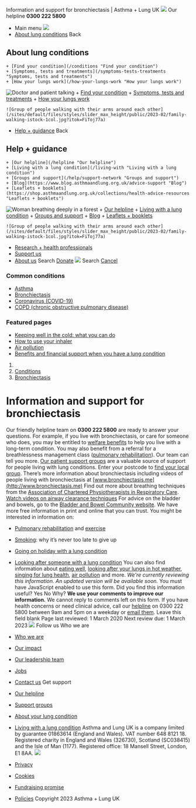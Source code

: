 
Information and support for bronchiectasis | Asthma + Lung UK
 [![](/themes/custom/asthma-lung-uk/images/aluk-logo.png)](/ "Homepage")
 Our helpline **0300 222 5800**
* Main menu
![](/wingsuit/asthma-lung-uk/images/aluk-logo.png)
* [About lung conditions](#about "About lung conditions")
 Back
 
## About lung conditions
	+ [Find your condition](/conditions "Find your condition")
	+ [Symptoms, tests and treatments](/symptoms-tests-treatments "Symptoms, tests and treatments")
	+ [How your lungs work](/how-your-lungs-work "How your lungs work")
![Doctor and patient talking](/sites/default/files/styles/slider_max_height/public/2023-02/119589.jpg?itok=IfMKqhqJ)
	+ [Find your condition](/conditions)
	+ [Symptoms, tests and treatments](/symptoms-tests-treatments)
	+ [How your lungs work](/how-your-lungs-work)
	
	
	![Group of people walking with their arms around each other](/sites/default/files/styles/slider_max_height/public/2023-02/family-walking-istock-1col.jpg?itok=FiToj77a)
* [Help + guidance](#get-support "Help + guidance")
 Back
 
## Help + guidance
	+ [Our helpline](/helpline "Our helpline")
	+ [Living with a lung condition](/living-with "Living with a lung condition")
	+ [Groups and support](/help/support-network "Groups and support")
	+ [Blog](https://www.blog.asthmaandlung.org.uk/advice-support "Blog")
	+ [Leaflets + booklets](https://shop.asthmaandlung.org.uk/collections/health-advice-resources "Leaflets + booklets")
![Woman breathing deeply in a forest](/sites/default/files/styles/slider_max_height/public/2023-02/A%2BLUK%20Generic73.jpg?itok=IY-jWei3)
	+ [Our helpline](/helpline)
	+ [Living with a lung condition](/living-with)
	+ [Groups and support](/help/support-network)
	+ [Blog](https://www.blog.asthmaandlung.org.uk/advice-support)
	+ [Leaflets + booklets](https://shop.asthmaandlung.org.uk/collections/health-advice-resources "Leaflets and booklets about lung conditions")
	
	
	![Group of people walking with their arms around each other](/sites/default/files/styles/slider_max_height/public/2023-02/family-walking-istock-1col.jpg?itok=FiToj77a)
* [Research + health professionals](/research-health-professionals "Research + health professionals")
* [Support us](/support-us "Support us")
* [About us](/about-us "About us")
Search
[Donate](https://action.asthmaandlung.org.uk/page/99720/donate/1?ea_tracking_id=General_WebsiteALUK_Header_Regular "Donate") 
 [![](/themes/custom/asthma-lung-uk/images/aluk-logo.png)](/ "Homepage")
Search
[Cancel](#)
### Common conditions
* [Asthma](/conditions/asthma)
* [Bronchiectasis](/conditions/bronchiectasis)
* [Coronavirus (COVID-19)](/conditions/coronavirus)
* [COPD (chronic obstructive pulmonary disease)](/conditions/copd-chronic-obstructive-pulmonary-disease)
### Featured pages
* [Keeping well in the cold: what you can do](/living-with/cold-weather)
* [How to use your inhaler](/living-with/inhaler-videos)
* [Air pollution](/living-with/air-pollution)
* [Benefits and financial support when you have a lung condition](/living-with/benefits)
1. 
3. [Conditions](/conditions)
5. [Bronchiectasis](/conditions/bronchiectasis)
# Information and support for bronchiectasis
Our friendly helpline team on **0300 222 5800** are ready to answer your questions. For example, if you live with bronchiectasis, or care for someone who does, you may be entitled to [welfare benefits](https://www.blf.org.uk/support-for-you/welfare-benefits) to help you live with a long-term condition. You may also benefit from a referral for a breathlessness management class ([pulmonary rehabilitation](https://www.blf.org.uk/support-for-you/keep-active/pulmonary-rehabilitation)). Our team can tell you more.
[Our patient support groups](https://www.blf.org.uk/support-for-you/breathe-easy) are a valuable source of support for people living with lung conditions. Enter your postcode to [find your local group](http://www.blf.org.uk/support-in-your-area).
There’s more information about bronchiectasis including videos of people living with bronchiectasis at [www.bronchiectasis.me](http://www.bronchiectasis.me)
Find out more about breathing techniques from the [Association of Chartered Physiotherapists in Respiratory Care](http://www.acprc.org.uk/publications/patient-information-leaflets).
[Watch videos on airway clearance techniques](https://www.nhsggc.org.uk/your-health/health-services/respiratory-services/respiratory-resources-bronchiectasis/)
For advice on the bladder and bowels, go to the [Bladder and Bowel Community website](http://www.bladderandbowel.org).
We have more free information in print and online that you can trust. You might be interested in information on:
* [Pulmonary rehabilitation](https://www.blf.org.uk/support-for-you/keep-active/pulmonary-rehabilitation) and [exercise](https://www.blf.org.uk/support-for-you/keep-active)
* [Smoking](https://www.blf.org.uk/support-for-you/smoking): why it’s never too late to give up
* [Going on holiday with a lung condition](https://www.blf.org.uk/support-for-you/going-on-holiday)
* [Looking after someone with a lung condition](https://www.blf.org.uk/support-for-you/carers)
You can also find information about [eating well](https://www.blf.org.uk/support-for-you/eating-well), [looking after your lungs in hot weather](https://www.blf.org.uk/support-for-you/hot-weather), [singing for lung health](https://www.blf.org.uk/support-for-you/singing-for-lung-health), [air pollution](https://www.blf.org.uk/support-for-you/air-pollution) and more.
*We're currently reviewing this information. An updated version will be available soon.*
You must have JavaScript enabled to use this form.
Did you find this information useful?
Yes
No
Why?
**We use your comments to improve our information.** We cannot reply to comments left on this form. If you have health concerns or need clinical advice, call our [helpline](/helpline) on 0300 222 5800 between 9am and 5pm on a weekday or [email them](/helpline).
Leave this field blank
Page last reviewed: 
1 March 2020
Next review due: 
1 March 2023
 [![](/sites/default/files/2023-01/footer-logo%20%281%29.png)](/ "Homepage")
Follow us
 Who we are
 
* [Who we are](/about-us/who-we-are)
* [Our impact](/about-us/our-impact)
* [Our leadership team](/about-us/our-leadership-team)
* [Jobs](/work-us)
* [Contact us](/about-us/contact-us)
 Get support
 
* [Our helpline](/helpline)
* [Support groups](/help/support-network)
* [About your lung condition](/conditions)
* [Living with a lung condition](/living-with)
Asthma and Lung UK is a company limited by guarantee 01863614 (England and Wales). VAT number 648 8121 18.
Registered charity in England and Wales (326730), Scotland (SC038415) and the Isle of Man (1177). Registered office: 18 Mansell Street, London, E1 8AA.
[![](/sites/default/files/2023-01/reg-logo%20%281%29.png)](https://www.fundraisingregulator.org.uk)
![]()
![]()
* [Privacy](/privacy-policy)
* [Cookies](/cookies-how-we-use-them)
* [Fundraising promise](/fundraising-promise)
* [Policies](/about-us/policies)
 Copyright 2023 Asthma + Lung UK
 
